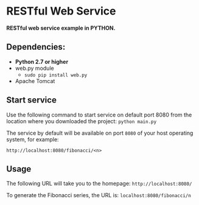 RESTful Web Service 
===================

**RESTful web service example in PYTHON.**

Dependencies:
---

* **Python 2.7 or higher**
* web.py module
  * `sudo pip install web.py`
* Apache Tomcat

Start service
---

Use the following command to start service on default port 8080 from the location where you downloaded the project: 
`python main.py`

The service by default will be available on port ``8080`` of your host operating system, for example:

  ``http://localhost:8080/fibonacci/<n>``
  
Usage
---

The following URL will take you to the homepage:
`http://localhost:8080/`

To generate the Fibonacci series, the URL is:
`localhost:8080/fibonacci/n`

